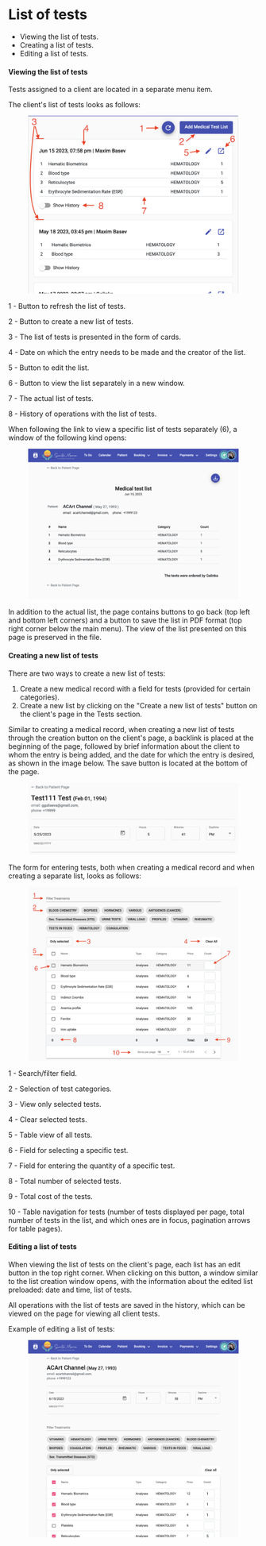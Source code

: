 # List of tests

* Viewing the list of tests.
* Creating a list of tests.
* Editing a list of tests.

#### Viewing the list of tests

Tests assigned to a client are located in a separate menu item.

The client's list of tests looks as follows:

<figure><img src="../../../.gitbook/assets/Screenshot 2023-05-25 at 16.58.54 (1).png" alt=""><figcaption></figcaption></figure>

1 - Button to refresh the list of tests.&#x20;

2 - Button to create a new list of tests.&#x20;

3 - The list of tests is presented in the form of cards.&#x20;

4 - Date on which the entry needs to be made and the creator of the list.&#x20;

5 - Button to edit the list.&#x20;

6 - Button to view the list separately in a new window.&#x20;

7 - The actual list of tests.&#x20;

8 - History of operations with the list of tests.

When following the link to view a specific list of tests separately (6), a window of the following kind opens:

<figure><img src="../../../.gitbook/assets/Screenshot 2023-05-25 at 17.13.13.png" alt=""><figcaption></figcaption></figure>

In addition to the actual list, the page contains buttons to go back (top left and bottom left corners) and a button to save the list in PDF format (top right corner below the main menu). The view of the list presented on this page is preserved in the file.

#### Creating a new list of tests

There are two ways to create a new list of tests:

1. Create a new medical record with a field for tests (provided for certain categories).
2. Create a new list by clicking on the "Create a new list of tests" button on the client's page in the Tests section.

Similar to creating a medical record, when creating a new list of tests through the creation button on the client's page, a backlink is placed at the beginning of the page, followed by brief information about the client to whom the entry is being added, and the date for which the entry is desired, as shown in the image below. The save button is located at the bottom of the page.

<figure><img src="../../../.gitbook/assets/Screenshot 2023-05-25 at 17.41.42.png" alt=""><figcaption></figcaption></figure>

The form for entering tests, both when creating a medical record and when creating a separate list, looks as follows:

<figure><img src="../../../.gitbook/assets/Screenshot 2023-05-25 at 17.20.09.png" alt=""><figcaption></figcaption></figure>

1 - Search/filter field.&#x20;

2 - Selection of test categories.&#x20;

3 - View only selected tests.&#x20;

4 - Clear selected tests.&#x20;

5 - Table view of all tests.&#x20;

6 - Field for selecting a specific test.&#x20;

7 - Field for entering the quantity of a specific test.&#x20;

8 - Total number of selected tests.&#x20;

9 - Total cost of the tests.&#x20;

10 - Table navigation for tests (number of tests displayed per page, total number of tests in the list, and which ones are in focus, pagination arrows for table pages).

#### Editing a list of tests

When viewing the list of tests on the client's page, each list has an edit button in the top right corner. When clicking on this button, a window similar to the list creation window opens, with the information about the edited list preloaded: date and time, list of tests.

All operations with the list of tests are saved in the history, which can be viewed on the page for viewing all client tests.

Example of editing a list of tests:

<figure><img src="../../../.gitbook/assets/Screenshot 2023-05-25 at 19.35.50.png" alt=""><figcaption></figcaption></figure>
